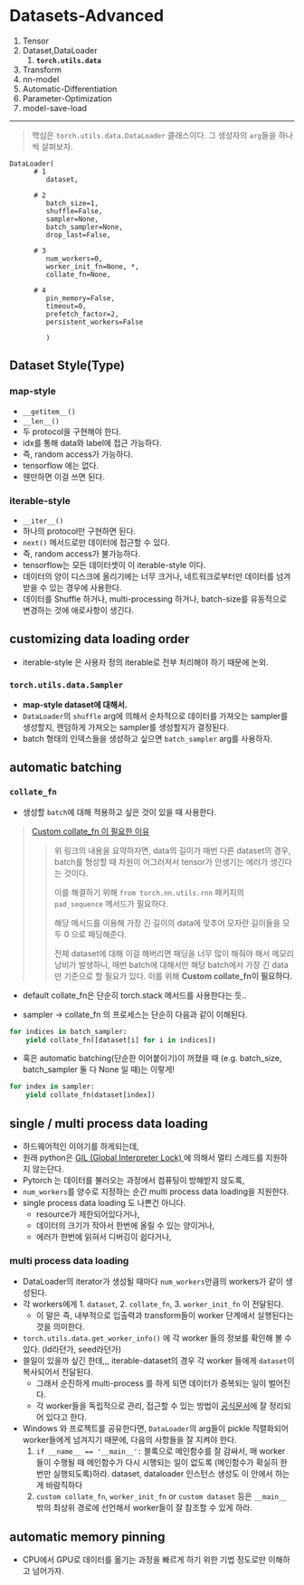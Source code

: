 # Datasets-Advanced

1. Tensor  
2. Dataset,DataLoader  
   1. **`torch.utils.data`**
3. Transform  
4. nn-model  
5. Automatic-Differentiation  
6. Parameter-Optimization  
7. model-save-load  
---
> 핵심은 `torch.utils.data.DataLoader` 클래스이다. 그 생성자의 `arg`들을 하나씩 살펴보자. 

```
DataLoader(
      # 1
         dataset,  

      # 2
         batch_size=1,  
         shuffle=False,  
         sampler=None,  
         batch_sampler=None,   
         drop_last=False,
   
      # 3
         num_workers=0,   
         worker_init_fn=None, *,  
         collate_fn=None,  

      # 4
         pin_memory=False,   
         timeout=0,   
         prefetch_factor=2,   
         persistent_workers=False
         
         )   
```

## Dataset Style(Type)

### map-style
- `__getitem__()`
- `__len__()`
- 두 protocol을 구현해야 한다.
- idx를 통해 data와 label에 접근 가능하다.
- 즉, random access가 가능하다.
- tensorflow 에는 없다.
- 웬만하면 이걸 쓰면 된다.


### iterable-style
- `__iter__()`
- 하나의 protocol만 구현하면 된다.
- `next()` 메서드로만 데이터에 접근할 수 있다.
- 즉, random access가 불가능하다.
- tensorflow는 모든 데이터셋이 이 iterable-style 이다.
- 데이터의 양이 디스크에 올리기에는 너무 크거나, 네트워크로부터만 데이터를 넘겨받을 수 있는 경우에 사용한다.
- 데이터를 Shuffle 하거나, multi-processing 하거나, batch-size를 유동적으로 변경하는 것에 애로사항이 생긴다.


## customizing data loading order

- iterable-style 은 사용자 정의 iterable로 전부 처리해야 하기 때문에 논외.
### `torch.utils.data.Sampler`
- **map-style dataset에 대해서.**
- `DataLoader`의 `shuffle` arg에 의해서 순차적으로 데이터를 가져오는 sampler를 생성할지, 랜덤하게 가져오는 sampler를 생성할지가 결정된다.
- batch 형태의 인덱스들을 생성하고 싶으면 `batch_sampler` arg를 사용하자.
  
## automatic batching

### `collate_fn`

- 생성할 `batch`에 대해 적용하고 싶은 것이 있을 때 사용한다.
  
> [Custom collate_fn 이 필요한 이유](https://plainenglish.io/blog/understanding-collate-fn-in-pytorch-f9d1742647d3)
   >> 위 링크의 내용을 요약하자면, data의 길이가 매번 다른 dataset의 경우, batch를 형성할 때 차원이 어그러져서 tensor가 안생기는 에러가 생긴다는 것이다.    
   >>
   >> 이를 해결하기 위해 `from torch.nn.utils.rnn` 패키지의 `pad_sequence` 메서드가 필요하다.  
   >>
   >> 해당 메서드를 이용해 가장 긴 길이의 data에 맞추어 모자란 길이들을 모두 0 으로 패딩해준다.  
   >>
   >> 전체 dataset에 대해 이걸 해버리면 패딩을 너무 많이 해줘야 해서 메모리 낭비가 발생하니, 매번 batch에 대해서만 해당 batch에서 가장 긴 data만 기준으로 할 필요가 있다. 이를 위해 **Custom collate_fn이 필요하다.**

- default collate_fn은 단순히 torch.stack 메서드를 사용한다는 듯..

- sampler -> collate_fn 의 프로세스는 단순히 다음과 같이 이해된다.

```python
for indices in batch_sampler:
    yield collate_fn([dataset[i] for i in indices])
```
- 혹은 automatic batching(단순한 이어붙이기)이 꺼졌을 때 (e.g. batch_size, batch_sampler 둘 다 None 일 때)는 이렇게!
```python
for index in sampler:
    yield collate_fn(dataset[index])
```

## single / multi process data loading

- 하드웨어적인 이야기를 하게되는데,
- 원래 python은 [GIL (Global Interpreter Lock) ](https://wiki.python.org/moin/GlobalInterpreterLock) 에 의해서 멀티 스레드를 지원하지 않는단다.
- Pytorch 는 데이터를 불러오는 과정에서 컴퓨팅이 방해받지 않도록,
- `num_workers`를 양수로 지정하는 순간 multi process data loading을 지원한다.
- single process data loading 도 나쁜건 아니다.
  - resource가 제한되어있다거나,
  - 데이터의 크기가 작아서 한번에 올릴 수 있는 양이거나,
  - 에러가 한번에 읽혀서 디버깅이 쉽다거나,

### multi process data loading
- DataLoader의 iterator가 생성될 때마다 `num_workers`만큼의 workers가 같이 생성된다.
- 각 workers에게 1. `dataset`, 2. `collate_fn`, 3. `worker_init_fn` 이 전달된다.
  - 이 말은 즉, 내부적으로 입출력과 transform들이 worker 단계에서 실행된다는 것을  의미한다.
- `torch.utils.data.get_worker_info()` 에 각 worker 들의 정보를 확인해 볼 수 있다. (Id라던가, seed라던가)
- 쓸일이 있을까 싶긴 한데,,, iterable-dataset의 경우 각 worker 들에게 `dataset`이 복사되어서 전달된다.
  - 그래서 순진하게 multi-process 를 하게 되면 데이터가 중복되는 일이 벌어진다. 
  - 각 worker들을 독립적으로 관리, 접근할 수 있는 방법이 [공식문서](https://pytorch.org/docs/stable/data.html#torch.utils.data.IterableDataset)에 잘 정리되어 있다고 한다. 
- Windows 와 프로젝트를 공유한다면, `DataLoader`의 arg들이 pickle 직렬화되어 worker들에게 넘겨지기 때문에, 다음의 사항들을 잘 지켜야 한다.
  1. `if __name__ == '__main__':` 블록으로 메인함수를 잘 감싸서, 매 worker 들이 수행될 때 메인함수가 다시 시행되는 일이 없도록 (메인함수가 확실히 한번만 실행되도록)하라. dataset, dataloader 인스턴스 생성도 이 안에서 하는게 바람직하다
  2. `custom collate_fn`, `worker_init_fn` or `custom dataset` 등은 `__main__` 밖의 최상위 경로에 선언해서 worker들이 잘 참조할 수 있게 하라.

## automatic memory pinning
- CPU에서 GPU로 데이터를 옮기는 과정을 빠르게 하기 위한 기법 정도로만 이해하고 넘어가자.